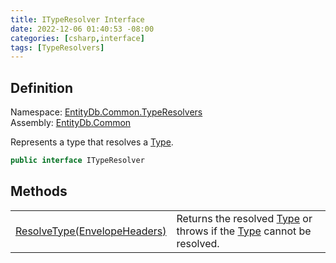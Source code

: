 ```yaml
---
title: ITypeResolver Interface
date: 2022-12-06 01:40:53 -08:00
categories: [csharp,interface]
tags: [TypeResolvers]
---
```


## Definition
Namespace: <a href='/posts/csharp.namespace.entitydb.common.typeresolvers/'>EntityDb.Common.TypeResolvers</a><br />
Assembly: <a href='/posts/csharp.assembly.entitydb.common/'>EntityDb.Common</a><br />

Represents a type that resolves a <a href='https://learn.microsoft.com/dotnet/api/system.type' target='_blank'>Type</a>.

```cs
public interface ITypeResolver
```
## Methods
<table><tr><td><!--/posts/csharp.notimplemented.entitydb.common.typeresolvers.ityperesolver.resolvetype/--><a href='#'>ResolveType(EnvelopeHeaders)</a></td><td>
Returns the resolved <a href='https://learn.microsoft.com/dotnet/api/system.type' target='_blank'>Type</a> or throws if the <a href='https://learn.microsoft.com/dotnet/api/system.type' target='_blank'>Type</a> cannot be resolved.
</td></tr></table>
